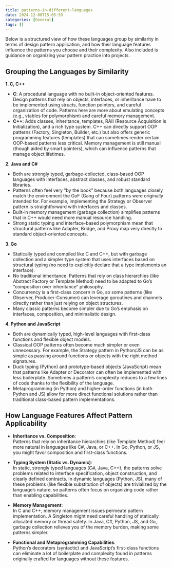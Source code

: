 ```yaml
---
title: patterns-in-different-languages
date: 2024-12-08T15:05:59
categories: [General]
tags: []
---
```

Below is a structured view of how these languages group by similarity in terms of design pattern application, and how their language features influence the patterns you choose and their complexity. Also included is guidance on organizing your pattern practice into projects.

## Grouping the Languages by Similarity

**1. C, C++**  
- **C**: A procedural language with no built-in object-oriented features. Design patterns that rely on objects, interfaces, or inheritance have to be implemented using structs, function pointers, and careful organization of code. Patterns here are more about emulating concepts (e.g., vtables for polymorphism) and careful memory management.  
- **C++**: Adds classes, inheritance, templates, RAII (Resource Acquisition Is Initialization), and a rich type system. C++ can directly support OOP patterns (Factory, Singleton, Builder, etc.) but also offers generic programming features (templates) that can sometimes render certain OOP-based patterns less critical. Memory management is still manual (though aided by smart pointers), which can influence patterns that manage object lifetimes.

**2. Java and C#**  
- Both are strongly typed, garbage-collected, class-based OOP languages with interfaces, abstract classes, and robust standard libraries.  
- Patterns often feel very "by the book" because both languages closely match the environment the GoF (Gang of Four) patterns were originally intended for. For example, implementing the Strategy or Observer pattern is straightforward with interfaces and classes.  
- Built-in memory management (garbage collection) simplifies patterns that in C++ would need more manual resource handling.  
- Strong static typing and interface-based polymorphism mean that structural patterns like Adapter, Bridge, and Proxy map very directly to standard object-oriented concepts.

**3. Go**  
- Statically typed and compiled like C and C++, but with garbage collection and a simpler type system that uses interfaces based on structural typing (no need to explicitly declare that a type implements an interface).  
- No traditional inheritance. Patterns that rely on class hierarchies (like Abstract Factory or Template Method) need to be adapted to Go’s “composition over inheritance” philosophy.  
- Concurrency is a first-class concern in Go, so some patterns (like Observer, Producer-Consumer) can leverage goroutines and channels directly rather than just relying on object structures.  
- Many classic patterns become simpler due to Go’s emphasis on interfaces, composition, and minimalistic design.

**4. Python and JavaScript**  
- Both are dynamically typed, high-level languages with first-class functions and flexible object models.  
- Classical OOP patterns often become much simpler or even unnecessary. For example, the Strategy pattern in Python/JS can be as simple as passing around functions or objects with the right method signatures.  
- Duck typing (Python) and prototype-based objects (JavaScript) mean that patterns like Adapter or Decorator can often be implemented with less boilerplate. Sometimes a pattern’s complexity reduces to a few lines of code thanks to the flexibility of the language.  
- Metaprogramming (in Python) and higher-order functions (in both Python and JS) allow for more direct functional solutions rather than traditional class-based pattern implementations.

## How Language Features Affect Pattern Applicability

- **Inheritance vs. Composition**:  
  Patterns that rely on inheritance hierarchies (like Template Method) feel more natural in languages like C#, Java, or C++. In Go, Python, or JS, you might favor composition and first-class functions.

- **Typing System (Static vs. Dynamic)**:  
  In static, strongly typed languages (C#, Java, C++), the patterns solve problems related to interface specification, object construction, and clearly defined contracts. In dynamic languages (Python, JS), many of these problems (like flexible substitution of objects) are trivialized by the language’s nature, so patterns often focus on organizing code rather than enabling capabilities.

- **Memory Management**:  
  In C and C++, memory management issues permeate pattern implementation. A Singleton might need careful handling of statically allocated memory or thread safety. In Java, C#, Python, JS, and Go, garbage collection relieves you of the memory burden, making some patterns simpler.

- **Functional and Metaprogramming Capabilities**:  
  Python’s decorators (syntactic) and JavaScript’s first-class functions can eliminate a lot of boilerplate and complexity found in patterns originally crafted for languages without these features.


